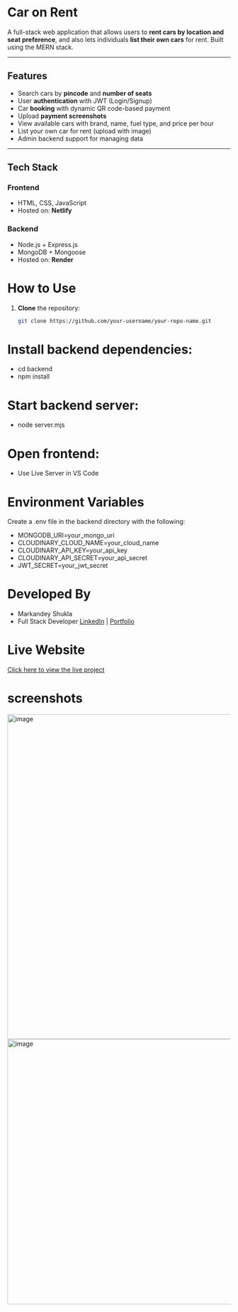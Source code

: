 # Car on Rent 

A full-stack web application that allows users to **rent cars by location and seat preference**, and also lets individuals **list their own cars** for rent. Built using the MERN stack.

---

##  Features

-  Search cars by **pincode** and **number of seats**
-  User **authentication** with JWT (Login/Signup)
-  Car **booking** with dynamic QR code-based payment
-  Upload **payment screenshots**
-  View available cars with brand, name, fuel type, and price per hour
-  List your own car for rent (upload with image)
-  Admin backend support for managing data

---

##  Tech Stack

### Frontend
- HTML, CSS, JavaScript
- Hosted on: **Netlify**

### Backend
- Node.js + Express.js
- MongoDB + Mongoose
- Hosted on: **Render**


# How to Use

1. **Clone** the repository:
   ```bash
   git clone https://github.com/your-username/your-repo-name.git

# Install backend dependencies:
- cd backend
- npm install

# Start backend server:
- node server.mjs

# Open frontend:

- Use Live Server in VS Code

# Environment Variables
Create a .env file in the backend directory with the following:

- MONGODB_URI=your_mongo_uri
- CLOUDINARY_CLOUD_NAME=your_cloud_name
- CLOUDINARY_API_KEY=your_api_key
- CLOUDINARY_API_SECRET=your_api_secret
- JWT_SECRET=your_jwt_secret


# Developed By
- Markandey Shukla
- Full Stack Developer
[LinkedIn](https://www.linkedin.com/in/markandey-shukla-078242203/) | [Portfolio](https://markandeyshukla.netlify.app)

#  Live Website
[Click here to view the live project](https://car-on-rent.onrender.com)


# screenshots
<img width="1237" height="732" alt="image" src="https://github.com/user-attachments/assets/1b794b96-991a-4588-ad5a-9c3604f42b77" />
<img width="1694" height="598" alt="image" src="https://github.com/user-attachments/assets/d9393d68-9362-4252-aae1-81efdc290834" />

